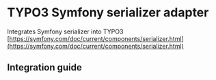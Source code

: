 # TYPO3 Symfony serializer adapter
Integrates Symfony serializer into TYPO3
[https://symfony.com/doc/current/components/serializer.html](https://symfony.com/doc/current/components/serializer.html)

## Integration guide
